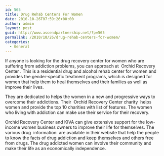 ```yaml
---
id: 565
title: Drug Rehab Centers For Women
date: 2010-10-26T07:59:26+00:00
author: admin
layout: post
guid: http://www.ascendpartnership.net/?p=565
permalink: /2010/10/26/drug-rehab-centers-for-women/
categories:
  - General
---
```

If anyone is looking for the drug recovery center for women who are suffering from addiction problems, you can approach at &nbsp;Orchid Recovery Center&nbsp;. This is a residential drug and alcohol rehab center for women and provides the gender-specific treatment programs, which is designed for women that help them to heal themselves and their families as well as improve their lives.

They are dedicated to helps the women in a new and progressive ways to overcome their addictions. Their &nbsp;Orchid Recovery Center charity&nbsp; helps women and provide the top 10 charities with list of features. The women who living with addiction can make use their service for their recovery.

Orchid Recovery Center and KIVA can give extensive support for the low-income women business owners to improve their life for themselves. The various drug &nbsp;information&nbsp; are available in their website that help the people to know the facts of drug addiction and keep themselves and others free from drugs. The drug addicted women can involve their community and make their life as an economically independence.